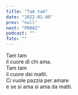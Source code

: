 ```yaml
---
title: "Tam tam"
date: "2022-01-08"
prev: "null"
next: "P0002"
podcast: ""
foto: ""
---
```


Tam tam  
il cuore di chi ama.  
Tam tam  
il cuore dei matti.  
Ci vuole pazzia per amare  
e se si ama si ama da matti.  